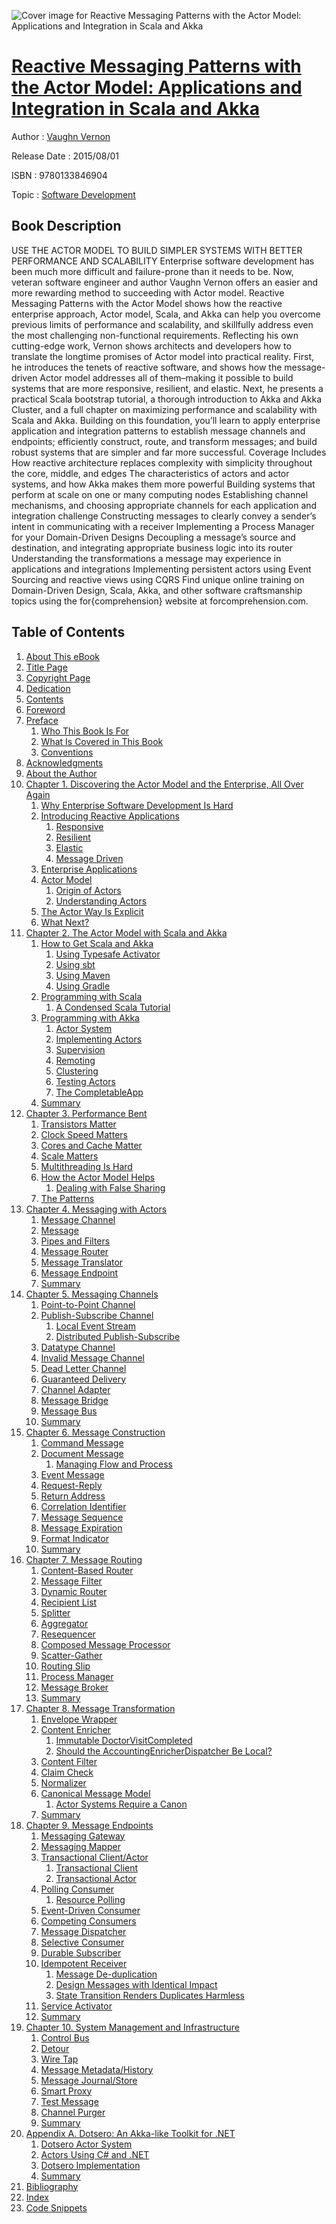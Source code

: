 ![Cover image for Reactive Messaging Patterns with the Actor Model: Applications and Integration in Scala and Akka](https://imgdetail.ebookreading.net/cover/cover/software_development/EB9780133846904.jpg)

[Reactive Messaging Patterns with the Actor Model: Applications and Integration in Scala and Akka](https://ebookreading.net/view/book/Reactive+Messaging+Patterns+with+the+Actor+Model%3A+Applications+and+Integration+in+Scala+and+Akka-EB9780133846904_1.html "Reactive Messaging Patterns with the Actor Model: Applications and Integration in Scala and Akka")
====================================================================================================================

Author : [Vaughn Vernon](https://ebookreading.net/search/author/Vaughn+Vernon)

Release Date : 2015/08/01

ISBN : 9780133846904

Topic : [Software Development](https://ebookreading.net/search/category/software-development)

Book Description
-----------------

USE THE ACTOR MODEL TO BUILD SIMPLER SYSTEMS WITH BETTER PERFORMANCE AND SCALABILITY
Enterprise software development has been much more difficult and failure-prone than it needs to be. Now, veteran software engineer and author Vaughn Vernon offers an easier and more rewarding method to succeeding with Actor model. Reactive Messaging Patterns with the Actor Model shows how the reactive enterprise approach, Actor model, Scala, and Akka can help you overcome previous limits of performance and scalability, and skillfully address even the most challenging non-functional requirements.
Reflecting his own cutting-edge work, Vernon shows architects and developers how to translate the longtime promises of Actor model into practical reality. First, he introduces the tenets of reactive software, and shows how the message-driven Actor model addresses all of them–making it possible to build systems that are more responsive, resilient, and elastic. Next, he presents a practical Scala bootstrap tutorial, a thorough introduction to Akka and Akka Cluster, and a full chapter on maximizing performance and scalability with Scala and Akka.
Building on this foundation, you’ll learn to apply enterprise application and integration patterns to establish message channels and endpoints; efficiently construct, route, and transform messages; and build robust systems that are simpler and far more successful.
Coverage Includes
How reactive architecture replaces complexity with simplicity throughout the core, middle, and edges
The characteristics of actors and actor systems, and how Akka makes them more powerful
Building systems that perform at scale on one or many computing nodes
Establishing channel mechanisms, and choosing appropriate channels for each application and integration challenge
Constructing messages to clearly convey a sender’s intent in communicating with a receiver
Implementing a Process Manager for your Domain-Driven Designs
Decoupling a message’s source and destination, and integrating appropriate business logic into its router
Understanding the transformations a message may experience in applications and integrations
Implementing persistent actors using Event Sourcing and reactive views using CQRS
Find unique online training on Domain-Driven Design, Scala, Akka, and other software craftsmanship topics using the for{comprehension} website at forcomprehension.com.
              
Table of Contents
-----------------

1. [About This eBook](https://ebookreading.net/view/book/Reactive+Messaging+Patterns+with+the+Actor+Model%3A+Applications+and+Integration+in+Scala+and+Akka-EB9780133846904_2.html#pref00)
1. [Title Page](https://ebookreading.net/view/book/Reactive+Messaging+Patterns+with+the+Actor+Model%3A+Applications+and+Integration+in+Scala+and+Akka-EB9780133846904_3.html#title)
1. [Copyright Page](https://ebookreading.net/view/book/Reactive+Messaging+Patterns+with+the+Actor+Model%3A+Applications+and+Integration+in+Scala+and+Akka-EB9780133846904_4.html#copy)
1. [Dedication](https://ebookreading.net/view/book/Reactive+Messaging+Patterns+with+the+Actor+Model%3A+Applications+and+Integration+in+Scala+and+Akka-EB9780133846904_5.html#ded01)
1. [Contents](https://ebookreading.net/view/book/Reactive+Messaging+Patterns+with+the+Actor+Model%3A+Applications+and+Integration+in+Scala+and+Akka-EB9780133846904_6.html#toc)
1. [Foreword](https://ebookreading.net/view/book/Reactive+Messaging+Patterns+with+the+Actor+Model%3A+Applications+and+Integration+in+Scala+and+Akka-EB9780133846904_7.html#pref01)
1. [Preface](https://ebookreading.net/view/book/Reactive+Messaging+Patterns+with+the+Actor+Model%3A+Applications+and+Integration+in+Scala+and+Akka-EB9780133846904_8.html#pref02)
    1. [Who This Book Is For](https://ebookreading.net/view/book/Reactive+Messaging+Patterns+with+the+Actor+Model%3A+Applications+and+Integration+in+Scala+and+Akka-EB9780133846904_8.html#pref02lev1sec1)
    1. [What Is Covered in This Book](https://ebookreading.net/view/book/Reactive+Messaging+Patterns+with+the+Actor+Model%3A+Applications+and+Integration+in+Scala+and+Akka-EB9780133846904_8.html#pref02lev1sec2)
    1. [Conventions](https://ebookreading.net/view/book/Reactive+Messaging+Patterns+with+the+Actor+Model%3A+Applications+and+Integration+in+Scala+and+Akka-EB9780133846904_8.html#pref02lev1sec3)
1. [Acknowledgments](https://ebookreading.net/view/book/Reactive+Messaging+Patterns+with+the+Actor+Model%3A+Applications+and+Integration+in+Scala+and+Akka-EB9780133846904_9.html#pref03)
1. [About the Author](https://ebookreading.net/view/book/Reactive+Messaging+Patterns+with+the+Actor+Model%3A+Applications+and+Integration+in+Scala+and+Akka-EB9780133846904_10.html#pref04)
1. [Chapter 1. Discovering the Actor Model and the Enterprise, All Over Again](https://ebookreading.net/view/book/Reactive+Messaging+Patterns+with+the+Actor+Model%3A+Applications+and+Integration+in+Scala+and+Akka-EB9780133846904_11.html#ch01)
    1. [Why Enterprise Software Development Is Hard](https://ebookreading.net/view/book/Reactive+Messaging+Patterns+with+the+Actor+Model%3A+Applications+and+Integration+in+Scala+and+Akka-EB9780133846904_11.html#ch01lev1sec1)
    1. [Introducing Reactive Applications](https://ebookreading.net/view/book/Reactive+Messaging+Patterns+with+the+Actor+Model%3A+Applications+and+Integration+in+Scala+and+Akka-EB9780133846904_11.html#ch01lev1sec2)
        1. [Responsive](https://ebookreading.net/view/book/Reactive+Messaging+Patterns+with+the+Actor+Model%3A+Applications+and+Integration+in+Scala+and+Akka-EB9780133846904_11.html#ch01lev2sec1)
        1. [Resilient](https://ebookreading.net/view/book/Reactive+Messaging+Patterns+with+the+Actor+Model%3A+Applications+and+Integration+in+Scala+and+Akka-EB9780133846904_11.html#ch01lev2sec2)
        1. [Elastic](https://ebookreading.net/view/book/Reactive+Messaging+Patterns+with+the+Actor+Model%3A+Applications+and+Integration+in+Scala+and+Akka-EB9780133846904_11.html#ch01lev2sec3)
        1. [Message Driven](https://ebookreading.net/view/book/Reactive+Messaging+Patterns+with+the+Actor+Model%3A+Applications+and+Integration+in+Scala+and+Akka-EB9780133846904_11.html#ch01lev2sec4)
    1. [Enterprise Applications](https://ebookreading.net/view/book/Reactive+Messaging+Patterns+with+the+Actor+Model%3A+Applications+and+Integration+in+Scala+and+Akka-EB9780133846904_11.html#ch01lev1sec3)
    1. [Actor Model](https://ebookreading.net/view/book/Reactive+Messaging+Patterns+with+the+Actor+Model%3A+Applications+and+Integration+in+Scala+and+Akka-EB9780133846904_11.html#ch01lev1sec4)
        1. [Origin of Actors](https://ebookreading.net/view/book/Reactive+Messaging+Patterns+with+the+Actor+Model%3A+Applications+and+Integration+in+Scala+and+Akka-EB9780133846904_11.html#ch01lev2sec5)
        1. [Understanding Actors](https://ebookreading.net/view/book/Reactive+Messaging+Patterns+with+the+Actor+Model%3A+Applications+and+Integration+in+Scala+and+Akka-EB9780133846904_11.html#ch01lev2sec6)
    1. [The Actor Way Is Explicit](https://ebookreading.net/view/book/Reactive+Messaging+Patterns+with+the+Actor+Model%3A+Applications+and+Integration+in+Scala+and+Akka-EB9780133846904_11.html#ch01lev1sec5)
    1. [What Next?](https://ebookreading.net/view/book/Reactive+Messaging+Patterns+with+the+Actor+Model%3A+Applications+and+Integration+in+Scala+and+Akka-EB9780133846904_11.html#ch01lev1sec6)
1. [Chapter 2. The Actor Model with Scala and Akka](https://ebookreading.net/view/book/Reactive+Messaging+Patterns+with+the+Actor+Model%3A+Applications+and+Integration+in+Scala+and+Akka-EB9780133846904_12.html#ch02)
    1. [How to Get Scala and Akka](https://ebookreading.net/view/book/Reactive+Messaging+Patterns+with+the+Actor+Model%3A+Applications+and+Integration+in+Scala+and+Akka-EB9780133846904_12.html#ch02lev1sec1)
        1. [Using Typesafe Activator](https://ebookreading.net/view/book/Reactive+Messaging+Patterns+with+the+Actor+Model%3A+Applications+and+Integration+in+Scala+and+Akka-EB9780133846904_12.html#ch02lev2sec1)
        1. [Using sbt](https://ebookreading.net/view/book/Reactive+Messaging+Patterns+with+the+Actor+Model%3A+Applications+and+Integration+in+Scala+and+Akka-EB9780133846904_12.html#ch02lev2sec2)
        1. [Using Maven](https://ebookreading.net/view/book/Reactive+Messaging+Patterns+with+the+Actor+Model%3A+Applications+and+Integration+in+Scala+and+Akka-EB9780133846904_12.html#ch02lev2sec3)
        1. [Using Gradle](https://ebookreading.net/view/book/Reactive+Messaging+Patterns+with+the+Actor+Model%3A+Applications+and+Integration+in+Scala+and+Akka-EB9780133846904_12.html#ch02lev2sec4)
    1. [Programming with Scala](https://ebookreading.net/view/book/Reactive+Messaging+Patterns+with+the+Actor+Model%3A+Applications+and+Integration+in+Scala+and+Akka-EB9780133846904_12.html#ch02lev1sec2)
        1. [A Condensed Scala Tutorial](https://ebookreading.net/view/book/Reactive+Messaging+Patterns+with+the+Actor+Model%3A+Applications+and+Integration+in+Scala+and+Akka-EB9780133846904_12.html#ch02lev2sec5)
    1. [Programming with Akka](https://ebookreading.net/view/book/Reactive+Messaging+Patterns+with+the+Actor+Model%3A+Applications+and+Integration+in+Scala+and+Akka-EB9780133846904_12.html#ch02lev1sec3)
        1. [Actor System](https://ebookreading.net/view/book/Reactive+Messaging+Patterns+with+the+Actor+Model%3A+Applications+and+Integration+in+Scala+and+Akka-EB9780133846904_12.html#ch02lev2sec6)
        1. [Implementing Actors](https://ebookreading.net/view/book/Reactive+Messaging+Patterns+with+the+Actor+Model%3A+Applications+and+Integration+in+Scala+and+Akka-EB9780133846904_12.html#ch02lev2sec7)
        1. [Supervision](https://ebookreading.net/view/book/Reactive+Messaging+Patterns+with+the+Actor+Model%3A+Applications+and+Integration+in+Scala+and+Akka-EB9780133846904_12.html#ch02lev2sec8)
        1. [Remoting](https://ebookreading.net/view/book/Reactive+Messaging+Patterns+with+the+Actor+Model%3A+Applications+and+Integration+in+Scala+and+Akka-EB9780133846904_12.html#ch02lev2sec9)
        1. [Clustering](https://ebookreading.net/view/book/Reactive+Messaging+Patterns+with+the+Actor+Model%3A+Applications+and+Integration+in+Scala+and+Akka-EB9780133846904_12.html#ch02lev2sec10)
        1. [Testing Actors](https://ebookreading.net/view/book/Reactive+Messaging+Patterns+with+the+Actor+Model%3A+Applications+and+Integration+in+Scala+and+Akka-EB9780133846904_12.html#ch02lev2sec11)
        1. [The CompletableApp](https://ebookreading.net/view/book/Reactive+Messaging+Patterns+with+the+Actor+Model%3A+Applications+and+Integration+in+Scala+and+Akka-EB9780133846904_12.html#ch02lev2sec12)
    1. [Summary](https://ebookreading.net/view/book/Reactive+Messaging+Patterns+with+the+Actor+Model%3A+Applications+and+Integration+in+Scala+and+Akka-EB9780133846904_12.html#ch02lev1sec4)
1. [Chapter 3. Performance Bent](https://ebookreading.net/view/book/Reactive+Messaging+Patterns+with+the+Actor+Model%3A+Applications+and+Integration+in+Scala+and+Akka-EB9780133846904_13.html#ch03)
    1. [Transistors Matter](https://ebookreading.net/view/book/Reactive+Messaging+Patterns+with+the+Actor+Model%3A+Applications+and+Integration+in+Scala+and+Akka-EB9780133846904_13.html#ch03lev1sec1)
    1. [Clock Speed Matters](https://ebookreading.net/view/book/Reactive+Messaging+Patterns+with+the+Actor+Model%3A+Applications+and+Integration+in+Scala+and+Akka-EB9780133846904_13.html#ch03lev1sec2)
    1. [Cores and Cache Matter](https://ebookreading.net/view/book/Reactive+Messaging+Patterns+with+the+Actor+Model%3A+Applications+and+Integration+in+Scala+and+Akka-EB9780133846904_13.html#ch03lev1sec3)
    1. [Scale Matters](https://ebookreading.net/view/book/Reactive+Messaging+Patterns+with+the+Actor+Model%3A+Applications+and+Integration+in+Scala+and+Akka-EB9780133846904_13.html#ch03lev1sec4)
    1. [Multithreading Is Hard](https://ebookreading.net/view/book/Reactive+Messaging+Patterns+with+the+Actor+Model%3A+Applications+and+Integration+in+Scala+and+Akka-EB9780133846904_13.html#ch03lev1sec5)
    1. [How the Actor Model Helps](https://ebookreading.net/view/book/Reactive+Messaging+Patterns+with+the+Actor+Model%3A+Applications+and+Integration+in+Scala+and+Akka-EB9780133846904_13.html#ch03lev1sec6)
        1. [Dealing with False Sharing](https://ebookreading.net/view/book/Reactive+Messaging+Patterns+with+the+Actor+Model%3A+Applications+and+Integration+in+Scala+and+Akka-EB9780133846904_13.html#ch03lev2sec1)
    1. [The Patterns](https://ebookreading.net/view/book/Reactive+Messaging+Patterns+with+the+Actor+Model%3A+Applications+and+Integration+in+Scala+and+Akka-EB9780133846904_13.html#ch03lev1sec7)
1. [Chapter 4. Messaging with Actors](https://ebookreading.net/view/book/Reactive+Messaging+Patterns+with+the+Actor+Model%3A+Applications+and+Integration+in+Scala+and+Akka-EB9780133846904_14.html#ch04)
    1. [Message Channel](https://ebookreading.net/view/book/Reactive+Messaging+Patterns+with+the+Actor+Model%3A+Applications+and+Integration+in+Scala+and+Akka-EB9780133846904_14.html#ch04lev1sec1)
    1. [Message](https://ebookreading.net/view/book/Reactive+Messaging+Patterns+with+the+Actor+Model%3A+Applications+and+Integration+in+Scala+and+Akka-EB9780133846904_14.html#ch04lev1sec2)
    1. [Pipes and Filters](https://ebookreading.net/view/book/Reactive+Messaging+Patterns+with+the+Actor+Model%3A+Applications+and+Integration+in+Scala+and+Akka-EB9780133846904_14.html#ch04lev1sec3)
    1. [Message Router](https://ebookreading.net/view/book/Reactive+Messaging+Patterns+with+the+Actor+Model%3A+Applications+and+Integration+in+Scala+and+Akka-EB9780133846904_14.html#ch04lev1sec4)
    1. [Message Translator](https://ebookreading.net/view/book/Reactive+Messaging+Patterns+with+the+Actor+Model%3A+Applications+and+Integration+in+Scala+and+Akka-EB9780133846904_14.html#ch04lev1sec5)
    1. [Message Endpoint](https://ebookreading.net/view/book/Reactive+Messaging+Patterns+with+the+Actor+Model%3A+Applications+and+Integration+in+Scala+and+Akka-EB9780133846904_14.html#ch04lev1sec6)
    1. [Summary](https://ebookreading.net/view/book/Reactive+Messaging+Patterns+with+the+Actor+Model%3A+Applications+and+Integration+in+Scala+and+Akka-EB9780133846904_14.html#ch04lev1sec7)
1. [Chapter 5. Messaging Channels](https://ebookreading.net/view/book/Reactive+Messaging+Patterns+with+the+Actor+Model%3A+Applications+and+Integration+in+Scala+and+Akka-EB9780133846904_15.html#ch05)
    1. [Point-to-Point Channel](https://ebookreading.net/view/book/Reactive+Messaging+Patterns+with+the+Actor+Model%3A+Applications+and+Integration+in+Scala+and+Akka-EB9780133846904_15.html#ch05lev1sec1)
    1. [Publish-Subscribe Channel](https://ebookreading.net/view/book/Reactive+Messaging+Patterns+with+the+Actor+Model%3A+Applications+and+Integration+in+Scala+and+Akka-EB9780133846904_15.html#ch05lev1sec2)
        1. [Local Event Stream](https://ebookreading.net/view/book/Reactive+Messaging+Patterns+with+the+Actor+Model%3A+Applications+and+Integration+in+Scala+and+Akka-EB9780133846904_15.html#ch05lev2sec1)
        1. [Distributed Publish-Subscribe](https://ebookreading.net/view/book/Reactive+Messaging+Patterns+with+the+Actor+Model%3A+Applications+and+Integration+in+Scala+and+Akka-EB9780133846904_15.html#ch05lev2sec2)
    1. [Datatype Channel](https://ebookreading.net/view/book/Reactive+Messaging+Patterns+with+the+Actor+Model%3A+Applications+and+Integration+in+Scala+and+Akka-EB9780133846904_15.html#ch05lev1sec3)
    1. [Invalid Message Channel](https://ebookreading.net/view/book/Reactive+Messaging+Patterns+with+the+Actor+Model%3A+Applications+and+Integration+in+Scala+and+Akka-EB9780133846904_15.html#ch05lev1sec4)
    1. [Dead Letter Channel](https://ebookreading.net/view/book/Reactive+Messaging+Patterns+with+the+Actor+Model%3A+Applications+and+Integration+in+Scala+and+Akka-EB9780133846904_15.html#ch05lev1sec5)
    1. [Guaranteed Delivery](https://ebookreading.net/view/book/Reactive+Messaging+Patterns+with+the+Actor+Model%3A+Applications+and+Integration+in+Scala+and+Akka-EB9780133846904_15.html#ch05lev1sec6)
    1. [Channel Adapter](https://ebookreading.net/view/book/Reactive+Messaging+Patterns+with+the+Actor+Model%3A+Applications+and+Integration+in+Scala+and+Akka-EB9780133846904_15.html#ch05lev1sec7)
    1. [Message Bridge](https://ebookreading.net/view/book/Reactive+Messaging+Patterns+with+the+Actor+Model%3A+Applications+and+Integration+in+Scala+and+Akka-EB9780133846904_15.html#ch05lev1sec8)
    1. [Message Bus](https://ebookreading.net/view/book/Reactive+Messaging+Patterns+with+the+Actor+Model%3A+Applications+and+Integration+in+Scala+and+Akka-EB9780133846904_15.html#ch05lev1sec9)
    1. [Summary](https://ebookreading.net/view/book/Reactive+Messaging+Patterns+with+the+Actor+Model%3A+Applications+and+Integration+in+Scala+and+Akka-EB9780133846904_15.html#ch05lev1sec10)
1. [Chapter 6. Message Construction](https://ebookreading.net/view/book/Reactive+Messaging+Patterns+with+the+Actor+Model%3A+Applications+and+Integration+in+Scala+and+Akka-EB9780133846904_16.html#ch06)
    1. [Command Message](https://ebookreading.net/view/book/Reactive+Messaging+Patterns+with+the+Actor+Model%3A+Applications+and+Integration+in+Scala+and+Akka-EB9780133846904_16.html#ch06lev1sec1)
    1. [Document Message](https://ebookreading.net/view/book/Reactive+Messaging+Patterns+with+the+Actor+Model%3A+Applications+and+Integration+in+Scala+and+Akka-EB9780133846904_16.html#ch06lev1sec2)
        1. [Managing Flow and Process](https://ebookreading.net/view/book/Reactive+Messaging+Patterns+with+the+Actor+Model%3A+Applications+and+Integration+in+Scala+and+Akka-EB9780133846904_16.html#ch06lev2sec1)
    1. [Event Message](https://ebookreading.net/view/book/Reactive+Messaging+Patterns+with+the+Actor+Model%3A+Applications+and+Integration+in+Scala+and+Akka-EB9780133846904_16.html#ch06lev1sec3)
    1. [Request-Reply](https://ebookreading.net/view/book/Reactive+Messaging+Patterns+with+the+Actor+Model%3A+Applications+and+Integration+in+Scala+and+Akka-EB9780133846904_16.html#ch06lev1sec4)
    1. [Return Address](https://ebookreading.net/view/book/Reactive+Messaging+Patterns+with+the+Actor+Model%3A+Applications+and+Integration+in+Scala+and+Akka-EB9780133846904_16.html#ch06lev1sec5)
    1. [Correlation Identifier](https://ebookreading.net/view/book/Reactive+Messaging+Patterns+with+the+Actor+Model%3A+Applications+and+Integration+in+Scala+and+Akka-EB9780133846904_16.html#ch06lev1sec6)
    1. [Message Sequence](https://ebookreading.net/view/book/Reactive+Messaging+Patterns+with+the+Actor+Model%3A+Applications+and+Integration+in+Scala+and+Akka-EB9780133846904_16.html#ch06lev1sec7)
    1. [Message Expiration](https://ebookreading.net/view/book/Reactive+Messaging+Patterns+with+the+Actor+Model%3A+Applications+and+Integration+in+Scala+and+Akka-EB9780133846904_16.html#ch06lev1sec8)
    1. [Format Indicator](https://ebookreading.net/view/book/Reactive+Messaging+Patterns+with+the+Actor+Model%3A+Applications+and+Integration+in+Scala+and+Akka-EB9780133846904_16.html#ch06lev1sec9)
    1. [Summary](https://ebookreading.net/view/book/Reactive+Messaging+Patterns+with+the+Actor+Model%3A+Applications+and+Integration+in+Scala+and+Akka-EB9780133846904_16.html#ch06lev1sec10)
1. [Chapter 7. Message Routing](https://ebookreading.net/view/book/Reactive+Messaging+Patterns+with+the+Actor+Model%3A+Applications+and+Integration+in+Scala+and+Akka-EB9780133846904_17.html#ch07)
    1. [Content-Based Router](https://ebookreading.net/view/book/Reactive+Messaging+Patterns+with+the+Actor+Model%3A+Applications+and+Integration+in+Scala+and+Akka-EB9780133846904_17.html#ch07lev1sec1)
    1. [Message Filter](https://ebookreading.net/view/book/Reactive+Messaging+Patterns+with+the+Actor+Model%3A+Applications+and+Integration+in+Scala+and+Akka-EB9780133846904_17.html#ch07lev1sec2)
    1. [Dynamic Router](https://ebookreading.net/view/book/Reactive+Messaging+Patterns+with+the+Actor+Model%3A+Applications+and+Integration+in+Scala+and+Akka-EB9780133846904_17.html#ch07lev1sec3)
    1. [Recipient List](https://ebookreading.net/view/book/Reactive+Messaging+Patterns+with+the+Actor+Model%3A+Applications+and+Integration+in+Scala+and+Akka-EB9780133846904_17.html#ch07lev1sec4)
    1. [Splitter](https://ebookreading.net/view/book/Reactive+Messaging+Patterns+with+the+Actor+Model%3A+Applications+and+Integration+in+Scala+and+Akka-EB9780133846904_17.html#ch07lev1sec5)
    1. [Aggregator](https://ebookreading.net/view/book/Reactive+Messaging+Patterns+with+the+Actor+Model%3A+Applications+and+Integration+in+Scala+and+Akka-EB9780133846904_17.html#ch07lev1sec6)
    1. [Resequencer](https://ebookreading.net/view/book/Reactive+Messaging+Patterns+with+the+Actor+Model%3A+Applications+and+Integration+in+Scala+and+Akka-EB9780133846904_17.html#ch07lev1sec7)
    1. [Composed Message Processor](https://ebookreading.net/view/book/Reactive+Messaging+Patterns+with+the+Actor+Model%3A+Applications+and+Integration+in+Scala+and+Akka-EB9780133846904_17.html#ch07lev1sec8)
    1. [Scatter-Gather](https://ebookreading.net/view/book/Reactive+Messaging+Patterns+with+the+Actor+Model%3A+Applications+and+Integration+in+Scala+and+Akka-EB9780133846904_17.html#ch07lev1sec9)
    1. [Routing Slip](https://ebookreading.net/view/book/Reactive+Messaging+Patterns+with+the+Actor+Model%3A+Applications+and+Integration+in+Scala+and+Akka-EB9780133846904_17.html#ch07lev1sec10)
    1. [Process Manager](https://ebookreading.net/view/book/Reactive+Messaging+Patterns+with+the+Actor+Model%3A+Applications+and+Integration+in+Scala+and+Akka-EB9780133846904_17.html#ch07lev1sec11)
    1. [Message Broker](https://ebookreading.net/view/book/Reactive+Messaging+Patterns+with+the+Actor+Model%3A+Applications+and+Integration+in+Scala+and+Akka-EB9780133846904_17.html#ch07lev1sec12)
    1. [Summary](https://ebookreading.net/view/book/Reactive+Messaging+Patterns+with+the+Actor+Model%3A+Applications+and+Integration+in+Scala+and+Akka-EB9780133846904_17.html#ch07lev1sec13)
1. [Chapter 8. Message Transformation](https://ebookreading.net/view/book/Reactive+Messaging+Patterns+with+the+Actor+Model%3A+Applications+and+Integration+in+Scala+and+Akka-EB9780133846904_18.html#ch08)
    1. [Envelope Wrapper](https://ebookreading.net/view/book/Reactive+Messaging+Patterns+with+the+Actor+Model%3A+Applications+and+Integration+in+Scala+and+Akka-EB9780133846904_18.html#ch08lev1sec1)
    1. [Content Enricher](https://ebookreading.net/view/book/Reactive+Messaging+Patterns+with+the+Actor+Model%3A+Applications+and+Integration+in+Scala+and+Akka-EB9780133846904_18.html#ch08lev1sec2)
        1. [Immutable DoctorVisitCompleted](https://ebookreading.net/view/book/Reactive+Messaging+Patterns+with+the+Actor+Model%3A+Applications+and+Integration+in+Scala+and+Akka-EB9780133846904_18.html#ch08lev2sec1)
        1. [Should the AccountingEnricherDispatcher Be Local?](https://ebookreading.net/view/book/Reactive+Messaging+Patterns+with+the+Actor+Model%3A+Applications+and+Integration+in+Scala+and+Akka-EB9780133846904_18.html#ch08lev2sec2)
    1. [Content Filter](https://ebookreading.net/view/book/Reactive+Messaging+Patterns+with+the+Actor+Model%3A+Applications+and+Integration+in+Scala+and+Akka-EB9780133846904_18.html#ch08lev1sec3)
    1. [Claim Check](https://ebookreading.net/view/book/Reactive+Messaging+Patterns+with+the+Actor+Model%3A+Applications+and+Integration+in+Scala+and+Akka-EB9780133846904_18.html#ch08lev1sec4)
    1. [Normalizer](https://ebookreading.net/view/book/Reactive+Messaging+Patterns+with+the+Actor+Model%3A+Applications+and+Integration+in+Scala+and+Akka-EB9780133846904_18.html#ch08lev1sec5)
    1. [Canonical Message Model](https://ebookreading.net/view/book/Reactive+Messaging+Patterns+with+the+Actor+Model%3A+Applications+and+Integration+in+Scala+and+Akka-EB9780133846904_18.html#ch08lev1sec6)
        1. [Actor Systems Require a Canon](https://ebookreading.net/view/book/Reactive+Messaging+Patterns+with+the+Actor+Model%3A+Applications+and+Integration+in+Scala+and+Akka-EB9780133846904_18.html#ch08lev2sec3)
    1. [Summary](https://ebookreading.net/view/book/Reactive+Messaging+Patterns+with+the+Actor+Model%3A+Applications+and+Integration+in+Scala+and+Akka-EB9780133846904_18.html#ch08lev1sec7)
1. [Chapter 9. Message Endpoints](https://ebookreading.net/view/book/Reactive+Messaging+Patterns+with+the+Actor+Model%3A+Applications+and+Integration+in+Scala+and+Akka-EB9780133846904_19.html#ch09)
    1. [Messaging Gateway](https://ebookreading.net/view/book/Reactive+Messaging+Patterns+with+the+Actor+Model%3A+Applications+and+Integration+in+Scala+and+Akka-EB9780133846904_19.html#ch09lev1sec1)
    1. [Messaging Mapper](https://ebookreading.net/view/book/Reactive+Messaging+Patterns+with+the+Actor+Model%3A+Applications+and+Integration+in+Scala+and+Akka-EB9780133846904_19.html#ch09lev1sec2)
    1. [Transactional Client/Actor](https://ebookreading.net/view/book/Reactive+Messaging+Patterns+with+the+Actor+Model%3A+Applications+and+Integration+in+Scala+and+Akka-EB9780133846904_19.html#ch09lev1sec3)
        1. [Transactional Client](https://ebookreading.net/view/book/Reactive+Messaging+Patterns+with+the+Actor+Model%3A+Applications+and+Integration+in+Scala+and+Akka-EB9780133846904_19.html#ch09lev2sec1)
        1. [Transactional Actor](https://ebookreading.net/view/book/Reactive+Messaging+Patterns+with+the+Actor+Model%3A+Applications+and+Integration+in+Scala+and+Akka-EB9780133846904_19.html#ch09lev2sec2)
    1. [Polling Consumer](https://ebookreading.net/view/book/Reactive+Messaging+Patterns+with+the+Actor+Model%3A+Applications+and+Integration+in+Scala+and+Akka-EB9780133846904_19.html#ch09lev1sec4)
        1. [Resource Polling](https://ebookreading.net/view/book/Reactive+Messaging+Patterns+with+the+Actor+Model%3A+Applications+and+Integration+in+Scala+and+Akka-EB9780133846904_19.html#ch09lev2sec3)
    1. [Event-Driven Consumer](https://ebookreading.net/view/book/Reactive+Messaging+Patterns+with+the+Actor+Model%3A+Applications+and+Integration+in+Scala+and+Akka-EB9780133846904_19.html#ch09lev1sec5)
    1. [Competing Consumers](https://ebookreading.net/view/book/Reactive+Messaging+Patterns+with+the+Actor+Model%3A+Applications+and+Integration+in+Scala+and+Akka-EB9780133846904_19.html#ch09lev1sec6)
    1. [Message Dispatcher](https://ebookreading.net/view/book/Reactive+Messaging+Patterns+with+the+Actor+Model%3A+Applications+and+Integration+in+Scala+and+Akka-EB9780133846904_19.html#ch09lev1sec7)
    1. [Selective Consumer](https://ebookreading.net/view/book/Reactive+Messaging+Patterns+with+the+Actor+Model%3A+Applications+and+Integration+in+Scala+and+Akka-EB9780133846904_19.html#ch09lev1sec8)
    1. [Durable Subscriber](https://ebookreading.net/view/book/Reactive+Messaging+Patterns+with+the+Actor+Model%3A+Applications+and+Integration+in+Scala+and+Akka-EB9780133846904_19.html#ch09lev1sec9)
    1. [Idempotent Receiver](https://ebookreading.net/view/book/Reactive+Messaging+Patterns+with+the+Actor+Model%3A+Applications+and+Integration+in+Scala+and+Akka-EB9780133846904_19.html#ch09lev1sec10)
        1. [Message De-duplication](https://ebookreading.net/view/book/Reactive+Messaging+Patterns+with+the+Actor+Model%3A+Applications+and+Integration+in+Scala+and+Akka-EB9780133846904_19.html#ch09lev2sec4)
        1. [Design Messages with Identical Impact](https://ebookreading.net/view/book/Reactive+Messaging+Patterns+with+the+Actor+Model%3A+Applications+and+Integration+in+Scala+and+Akka-EB9780133846904_19.html#ch09lev2sec5)
        1. [State Transition Renders Duplicates Harmless](https://ebookreading.net/view/book/Reactive+Messaging+Patterns+with+the+Actor+Model%3A+Applications+and+Integration+in+Scala+and+Akka-EB9780133846904_19.html#ch09lev2sec6)
    1. [Service Activator](https://ebookreading.net/view/book/Reactive+Messaging+Patterns+with+the+Actor+Model%3A+Applications+and+Integration+in+Scala+and+Akka-EB9780133846904_19.html#ch09lev1sec11)
    1. [Summary](https://ebookreading.net/view/book/Reactive+Messaging+Patterns+with+the+Actor+Model%3A+Applications+and+Integration+in+Scala+and+Akka-EB9780133846904_19.html#ch09lev1sec12)
1. [Chapter 10. System Management and Infrastructure](https://ebookreading.net/view/book/Reactive+Messaging+Patterns+with+the+Actor+Model%3A+Applications+and+Integration+in+Scala+and+Akka-EB9780133846904_20.html#ch10)
    1. [Control Bus](https://ebookreading.net/view/book/Reactive+Messaging+Patterns+with+the+Actor+Model%3A+Applications+and+Integration+in+Scala+and+Akka-EB9780133846904_20.html#ch10lev1sec1)
    1. [Detour](https://ebookreading.net/view/book/Reactive+Messaging+Patterns+with+the+Actor+Model%3A+Applications+and+Integration+in+Scala+and+Akka-EB9780133846904_20.html#ch10lev1sec2)
    1. [Wire Tap](https://ebookreading.net/view/book/Reactive+Messaging+Patterns+with+the+Actor+Model%3A+Applications+and+Integration+in+Scala+and+Akka-EB9780133846904_20.html#ch10lev1sec3)
    1. [Message Metadata/History](https://ebookreading.net/view/book/Reactive+Messaging+Patterns+with+the+Actor+Model%3A+Applications+and+Integration+in+Scala+and+Akka-EB9780133846904_20.html#ch10lev1sec4)
    1. [Message Journal/Store](https://ebookreading.net/view/book/Reactive+Messaging+Patterns+with+the+Actor+Model%3A+Applications+and+Integration+in+Scala+and+Akka-EB9780133846904_20.html#ch10lev1sec5)
    1. [Smart Proxy](https://ebookreading.net/view/book/Reactive+Messaging+Patterns+with+the+Actor+Model%3A+Applications+and+Integration+in+Scala+and+Akka-EB9780133846904_20.html#ch10lev1sec6)
    1. [Test Message](https://ebookreading.net/view/book/Reactive+Messaging+Patterns+with+the+Actor+Model%3A+Applications+and+Integration+in+Scala+and+Akka-EB9780133846904_20.html#ch10lev1sec7)
    1. [Channel Purger](https://ebookreading.net/view/book/Reactive+Messaging+Patterns+with+the+Actor+Model%3A+Applications+and+Integration+in+Scala+and+Akka-EB9780133846904_20.html#ch10lev1sec8)
    1. [Summary](https://ebookreading.net/view/book/Reactive+Messaging+Patterns+with+the+Actor+Model%3A+Applications+and+Integration+in+Scala+and+Akka-EB9780133846904_20.html#ch10lev1sec9)
1. [Appendix A. Dotsero: An Akka-like Toolkit for .NET](https://ebookreading.net/view/book/Reactive+Messaging+Patterns+with+the+Actor+Model%3A+Applications+and+Integration+in+Scala+and+Akka-EB9780133846904_21.html#app01)
    1. [Dotsero Actor System](https://ebookreading.net/view/book/Reactive+Messaging+Patterns+with+the+Actor+Model%3A+Applications+and+Integration+in+Scala+and+Akka-EB9780133846904_21.html#app01lev1sec1)
    1. [Actors Using C# and .NET](https://ebookreading.net/view/book/Reactive+Messaging+Patterns+with+the+Actor+Model%3A+Applications+and+Integration+in+Scala+and+Akka-EB9780133846904_21.html#app01lev1sec2)
    1. [Dotsero Implementation](https://ebookreading.net/view/book/Reactive+Messaging+Patterns+with+the+Actor+Model%3A+Applications+and+Integration+in+Scala+and+Akka-EB9780133846904_21.html#app01lev1sec3)
    1. [Summary](https://ebookreading.net/view/book/Reactive+Messaging+Patterns+with+the+Actor+Model%3A+Applications+and+Integration+in+Scala+and+Akka-EB9780133846904_21.html#app01lev1sec4)
1. [Bibliography](https://ebookreading.net/view/book/Reactive+Messaging+Patterns+with+the+Actor+Model%3A+Applications+and+Integration+in+Scala+and+Akka-EB9780133846904_22.html#bib01)
1. [Index](https://ebookreading.net/view/book/Reactive+Messaging+Patterns+with+the+Actor+Model%3A+Applications+and+Integration+in+Scala+and+Akka-EB9780133846904_24.html#index)
1. [Code Snippets](https://ebookreading.net/view/book/Reactive+Messaging+Patterns+with+the+Actor+Model%3A+Applications+and+Integration+in+Scala+and+Akka-EB9780133846904_27.html#ch02_images)
